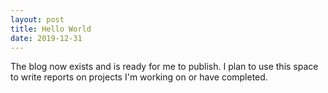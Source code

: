 ```yaml
---
layout: post
title: Hello World
date: 2019-12-31
---
```

The blog now exists and is ready for me to publish. I plan to use this space to write reports on projects I'm working on or have completed. 